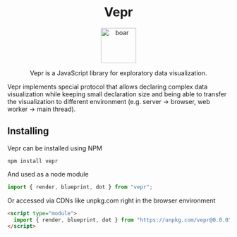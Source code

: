 <div align="center">
<h1>Vepr</h1>
<a href="https://emojipedia.org/boar/">
<img height="80" width="80" alt="boar" src="https://emojipedia-us.s3.dualstack.us-west-1.amazonaws.com/thumbs/240/apple/325/boar_1f417.png" />
</a>
<p>Vepr is a JavaScript library for exploratory data visualization.</p>
</div>

Vepr implements special protocol that allows declaring complex data visualization while keeping
small declaration size and being able to transfer the visualization to different environment (e.g.
server → browser, web worker → main thread).

## Installing

Vepr can be installed using NPM

```
npm install vepr
```

And used as a node module

```js
import { render, blueprint, dot } from "vepr";
```

Or accessed via CDNs like unpkg.com right in the browser environment

```html
<script type="module">
  import { render, blueprint, dot } from "https://unpkg.com/vepr@0.0.0";
</script>
```
